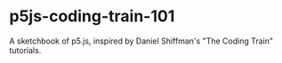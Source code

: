 # p5js-coding-train-101
A sketchbook of p5.js, inspired by Daniel Shiffman's "The Coding Train" tutorials.
